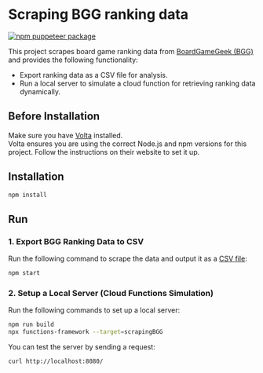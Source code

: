 # Scraping BGG ranking data

[![npm puppeteer package](https://img.shields.io/npm/v/puppeteer.svg)](https://npmjs.org/package/puppeteer)

This project scrapes board game ranking data from [BoardGameGeek (BGG)](https://boardgamegeek.com/) and provides the following functionality:

- Export ranking data as a CSV file for analysis.
- Run a local server to simulate a cloud function for retrieving ranking data dynamically.

## Before Installation

Make sure you have [Volta](https://volta.sh/) installed.  
Volta ensures you are using the correct Node.js and npm versions for this project. Follow the instructions on their website to set it up.

## Installation

```bash
npm install
```

## Run

### 1. Export BGG Ranking Data to CSV

Run the following command to scrape the data and output it as a [CSV file](output/out.csv):

```bash
npm start
```

### 2. Setup a Local Server (Cloud Functions Simulation)

Run the following commands to set up a local server:

```bash
npm run build
npx functions-framework --target=scrapingBGG
```

You can test the server by sending a request:

```bash
curl http://localhost:8080/
```
